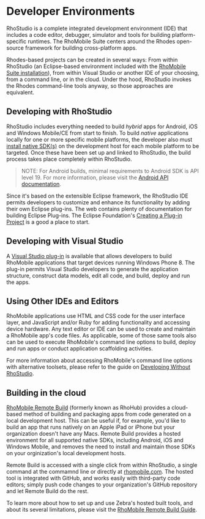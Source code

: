 # Developer Environments

RhoStudio is a complete integrated development environment (IDE) that includes a code editor, debugger, simulator and tools for building platform-specific runtimes. The RhoMobile Suite centers around the Rhodes open-source framework for building cross-platform apps. 

Rhodes-based projects can be created in several ways: From within RhoStudio (an Eclipse-based environment included with the [RhoMobile Suite installation](rhomobile-install)), from within Visual Studio or another IDE of your choosing, from a command line, or in the cloud. Under the hood, RhoStudio invokes the Rhodes command-line tools anyway, so those approaches are equivalent. 

## Developing with RhoStudio
RhoStudio includes everything needed to build *hybrid* apps for Android, iOS and Windows Mobile/CE from start to finish. To build *native* applications locally for one or more specific mobile platforms, the developer also must [install native SDK(s)](nativesdksetup) on the development host for each mobile platform to be targeted. Once these have been set up and linked to RhoStudio, the build process takes place completely within RhoStudio.

>NOTE: For Android builds, minimal requirements to Android SDK is API level 19. For more information, please visit the [Android API documentation](http://developer.android.com/guide/topics/manifest/uses-sdk-element.html#ApiLevels). 


Since it's based on the extensible Eclipse framework, the RhoStudio IDE permits developers to customize and enhance its functionality by adding their own Eclipse plug-ins. The web contains plenty of documentation for building Eclipse Plug-ins. The Eclipse Foundation's [Creating a Plug-in Project](http://help.eclipse.org/juno/index.jsp?topic=%2Forg.eclipse.rse.doc.isv%2Fguide%2Ftutorial%2FpdeProject.html) is a good a place to start. 

## Developing with Visual Studio
A [Visual Studio plug-in](visualstudio) is available that allows developers to build RhoMobile applications that target devices running Windows Phone 8. The plug-in permits Visual Studio developers to generate the application structure, construct data models, edit all code, and build, deploy and run the apps. 

## Using Other IDEs and Editors
RhoMobile applications use HTML and CSS code for the user interface layer, and JavaScript and/or Ruby for adding functionality and accessing device hardware. Any text editor or IDE can be used to create and maintain a RhoMobile app's code files. As applicable, some of those same tools also can be used to execute RhoMobile's command line options to build, deploy and run apps or conduct application scaffolding activities.

For more information about accessing RhoMobile's command line options with alternative toolsets, please refer to the guide on [Developing Without RhoStudio](nonrhostudio). 

## Building in the cloud
[RhoMobile Remote Build](../../hosted/guide/remote-build-guide) (formerly known as RhoHub) provides a cloud-based method of building and packaging apps from code generated on a local development host. This can be useful if, for example, you'd like to build an app that runs natively on an Apple iPad or iPhone but your organization doesn't have any Macs. Remote Build provides a hosted environment for all supported native SDKs, including Android, iOS and Windows Mobile, and removes the need to install and maintain those SDKs on your orginization's local development hosts. 

Remote Build is accessed with a single click from within RhoStudio, a single command at the commamnd line or directly at [rhomobile.com](http://www.rhomobile.com). The hosted tool is integrated with GitHub, and works easily with third-party code editors; simply push code changes to your organization's GitHub repository and let Remote Build do the rest.

To learn more about how to set up and use Zebra's hosted built tools, and about its several limitations, please visit the [RhoMobile Remote Build Guide](../../hosted/guide/remote-build-guide).